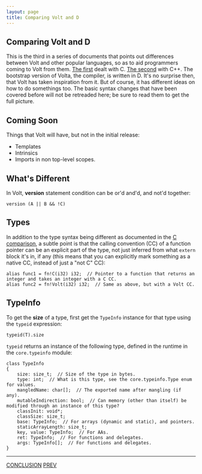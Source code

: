 ```yaml
---
layout: page
title: Comparing Volt and D
---
```


Comparing Volt and D
---

This is the third in a series of documents that points out differences between Volt and other popular languages, so as to aid programmers coming to Volt from them. [The first](a1-cf-to-c.html) dealt with C. [The second](a2-cf-to-cpp.html) with C++. The bootstrap version of Volta, the compiler, is written in D. It's no surprise then, that Volt has taken inspiration from it. But of course, it has different ideas on how to do somethings too. The basic syntax changes that have been covered before will not be retreaded here; be sure to read them to get the full picture.

Coming Soon
---

Things that Volt will have, but not in the initial release:
* Templates
* Intrinsics
* Imports in non top-level scopes.

What's Different
---

In Volt, **version** statement condition can be or'd and'd, and not'd together:

	version (A || B && !C)
	
Types
---

In addition to the type syntax being different as documented in the [C comparison](volt-vs-c.html), a subtle point is that the calling convention (CC) of a function pointer can be an explicit part of the type, not just inferred from what `extern` block it's in, if any (this means that you can explicitly mark something as a native CC, instead of just a "not C" CC):

	alias func1 = fn!C(i32) i32;  // Pointer to a function that returns an integer and takes an integer with a C CC.
	alias func2 = fn!Volt(i32) i32;  // Same as above, but with a Volt CC.

TypeInfo
---

To get the **size** of a type, first get the `TypeInfo` instance for that type using the `typeid` expression:

	typeid(T).size

`typeid` returns an instance of the following type, defined in the runtime in the `core.typeinfo` module:

	class TypeInfo
	{
		size: size_t;  // Size of the type in bytes.
		type: int;  // What is this type, see the core.typeinfo.Type enum for values.
		mangledName: char[];  // The exported name after mangling (if any).
		mutableIndirection: bool;  // Can memory (other than itself) be modified through an instance of this type?
		classInit: void*;
		classSize: size_t;
		base: TypeInfo;  // For arrays (dynamic and static), and pointers.
		staticArrayLength: size_t;
		key, value: TypeInfo;  // For AAs.
		ret: TypeInfo;  // For functions and delegates.
		args: TypeInfo[];  // For functions and delegates.
	}
---

[CONCLUSION](conclusion.html) [PREV](a2-cf-to-cpp.html)